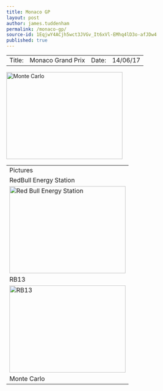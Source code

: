 ```yaml
---
title: Monaco GP
layout: post
author: james.tuddenham
permalink: /monaco-gp/
source-id: 1EqjwY4ACjh5wct3JVGv_It6xVl-EMhq4lD3o-afJDw4
published: true
---
```

<table>
  <tr>
    <td>Title:  </td>
    <td>Monaco Grand Prix</td>
    <td> Date:  </td>
    <td>14/06/17</td>
  </tr>
</table>


<table>
  <tr>
    <td>Pictures</td>
  </tr>
  <tr>
    <td>RedBull Energy Station</td>
  </tr>
  <tr>
    <td> 

<img src="https://image.redbull.com/rbcom/010/2014-05-22/1331653260402_2/0010/1/1500/1000/1/red-bull-energy-station-in-monte-carlo-harbour-as-viewed-by-cartoonist-cirebox.png" alt="Red Bull Energy Station" style="width:304px;height:228px;">
 

  <tr>
    <td>RB13</td>
  </tr>
  <tr>
    <td>
    
<img src="https://www.motorsportweek.com/admin/ckfinder/userfiles/images/Features/jm17127fe100.jpg" alt="RB13" style="width:304px;height:228px;">
 
  <tr>
    <td>Monte Carlo</td>
  </tr>
  <tr>
    
<img src="http://cdn.images.cunard.com/webimage/HeroImage/Global/Images/Destinations/Monte_Carlo-_17582.jpg" alt="Monte Carlo" style="width:304px;height:228px;">
  
</table>


